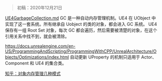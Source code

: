 > 初稿：2020年12月21日

[UE4GarbageCollection.md](https://gist.github.com/LordNed/650de717daca23aaf8fc2932bf3f9123)
GC 是一种自动内存管理机制。UE4 在 UObject 中实现了这一套系统。所有继承自 Uobject 的类的对象，都会进入 GC 系统。
UE4 保存有一组 Root Set 对象，每次 GC 都会遍历，然后需要被清楚的对象，在这个引用关系中找不到，就会被清除。

https://docs.unrealengine.com/en-US/ProgrammingAndScripting/ProgrammingWithCPP/UnrealArchitecture/Objects/Optimizations/index.html
自动更新 UProperty 的机制只适用于 Actor、Component 和 UE4 的集合类。

[知乎：对象内存管理几种模式](https://zhuanlan.zhihu.com/p/49046671)

